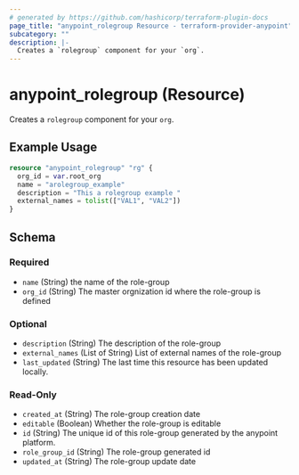 ```yaml
---
# generated by https://github.com/hashicorp/terraform-plugin-docs
page_title: "anypoint_rolegroup Resource - terraform-provider-anypoint"
subcategory: ""
description: |-
  Creates a `rolegroup` component for your `org`.
---
```


# anypoint_rolegroup (Resource)

Creates a `rolegroup` component for your `org`.

## Example Usage

```terraform
resource "anypoint_rolegroup" "rg" {
  org_id = var.root_org
  name = "arolegroup_example"
  description = "This a rolegroup example "
  external_names = tolist(["VAL1", "VAL2"])
}
```

<!-- schema generated by tfplugindocs -->
## Schema

### Required

- `name` (String) the name of the role-group
- `org_id` (String) The master orgnization id where the role-group is defined

### Optional

- `description` (String) The description of the role-group
- `external_names` (List of String) List of external names of the role-group
- `last_updated` (String) The last time this resource has been updated locally.

### Read-Only

- `created_at` (String) The role-group creation date
- `editable` (Boolean) Whether the role-group is editable
- `id` (String) The unique id of this role-group generated by the anypoint platform.
- `role_group_id` (String) The role-group generated id
- `updated_at` (String) The role-group update date


